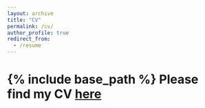 ```yaml
---
layout: archive
title: "CV"
permalink: /cv/
author_profile: true
redirect_from:
  - /resume
---
```


{% include base_path %}
Please find my CV [here](https://github.com/Wenya-Liu/wenya-liu.github.io/Files/CV_WenyaLiu.pdf)
======
